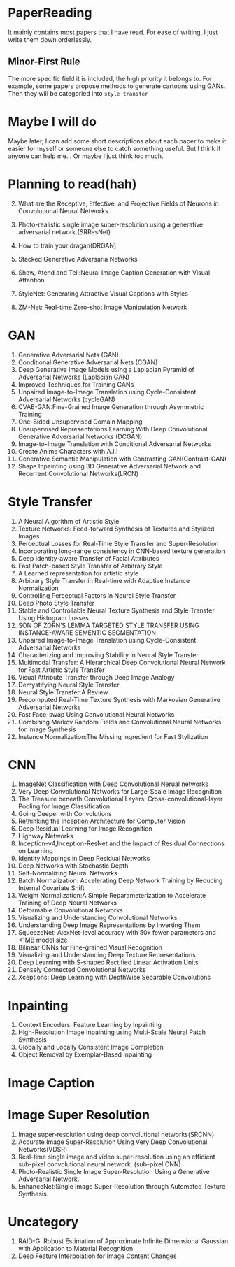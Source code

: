 # PaperReading
It mainly contains most papers that I have read.
For ease of writing, I just write them down orderlessly.

## Minor-First Rule
The more specific field it is included, the high priority it belongs to.
For example, some papers propose methods to generate cartoons using GANs.
Then they will be categoried into `style transfer`

# Maybe I will do
Maybe later, I can add some short descriptions about each paper
to make it easier for myself or someone else to catch something useful.
But I think if anyone can help me... Or maybe I just think too much.

# Planning to read(hah)
2. What are the Receptive, Effective, and Projective Fields of Neurons in Convolutional Neural Networks

4. Photo-realistic single image super-resolution using a generative adversarial network.(SRResNet)
5. How to train your dragan(DRGAN)
6. Stacked Generative Adversaria Networks
7. Show, Atend and Tell:Neural Image Caption Generation with Visual Attention
8. StyleNet: Generating Attractive Visual Captions with Styles
9. ZM-Net: Real-time Zero-shot Image Manipulation Network

# GAN

1. Generative Adversarial Nets (GAN)
2. Conditional Generative Adversarial Nets (CGAN)
3. Deep Generative Image Models using a Laplacian Pyramid of Adversarial Networks (Laplacian GAN)
4. Improved Techniques for Training GANs
5. Unpaired Image-to-Image Translation using Cycle-Consistent Adversarial Networks (cycleGAN)
6. CVAE-GAN:Fine-Grained Image Generation through Asymmetric Training
7. One-Sided Unsupervised Domain Mapping
8. Unsupervised Representations Learning With Deep Convolutional Generative Adversarial Networks (DCGAN)
9. Image-to-Image Translation with Conditional Adversarial Networks
10. Create Anime Characters with A.I.!
11. Generative Semantic Manipulation with Contrasting GAN(Contrast-GAN)
12. Shape Inpainting using 3D Generative Adversarial Network and Recurrent Convolutional Networks(LRCN)

# Style Transfer
1. A Neural Algorithm of Artistic Style
2. Texture Networks: Feed-forward Synthesis of Textures and Stylized Images
3. Perceptual Losses for Real-Time Style Transfer and Super-Resolution
4. Incorporating long-range consistency in CNN-based texture generation
5. Deep Identity-aware Transfer of Facial Attributes
6. Fast Patch-based Style Transfer of Arbitrary Style
7. A Learned representation for artistic style
8. Arbitrary Style Transfer in Real-time with Adaptive Instance Normalization
9. Controlling Perceptual Factors in Neural Style Transfer
10. Deep Photo Style Transfer
11. Stable and Controllable Neural Texture Synthesis and Style Transfer Using Histogram Losses
12. SON OF ZORN’S LEMMA TARGETED STYLE TRANSFER USING INSTANCE-AWARE SEMENTIC SEGMENTATION
13. Unpaired Image-to-Image Translation using Cycle-Consistent Adversarial Networks
14. Characterizing and Improving Stability in Neural Style Transfer
15. Multimodal Transfer: A Hierarchical Deep Convolutional Neural Network for Fast Artistic Style Transfer
16. Visual Attribute Transfer through Deep Image Analogy
17. Demystifying Neural Style Transfer
18. Neural Style Transfer:A Review
19. Precomputed Real-Time Texture Synthesis with Markovian Generative Adversarial Networks
20. Fast Face-swap Using Convolutional Neural Networks
21. Combining Markov Random Fields and Convolutional Neural Networks for Image Synthesis
22. Instance Normalization:The Missing Ingredient for Fast Stylization




# CNN

1. ImageNet Classification with Deep Convolutional Nerual networks
2. Very Deep Convolutional Networks for Large-Scale Image Recognition
3. The Treasure beneath Convolutional Layers: Cross-convolutional-layer Pooling for Image Classification
4. Going Deeper with Convolutions
5. Rethinking the Inception Architecture for Computer Vision
6. Deep Residual Learning for Image Recognition
7. Highway Networks
8. Inception-v4,Inception-ResNet and the Impact of Residual Connections on Learning
9. Identity Mappings in Deep Residual Networks
10. Deep Networks with Stochastic Depth
11. Self-Normalizing Neural Networks
12. Batch Normalization: Accelerating Deep Network Training by Reducing Internal Covariate Shift
13. Weight Normalization:A Simple Reparameterization to Accelerate Training of Deep Neural Networks
14. Deformable Convolutional Networks
15. Visualizing and Understanding Convolutional Networks
16. Understanding Deep Image Representations by Inverting Them
17. SqueezeNet: AlexNet-level accuracy with 50x fewer parameters and <1MB model size
18. Bilinear CNNs for Fine-grained Visual Recognition
19. Visualizing and Understanding Deep Texture Representations
20. Deep Learning with S-shaped Rectified Linear Activation Units
21. Densely Connected Convolutional Networks
22. Xceptions: Deep Learning with DepthWise Separable Convolutions

# Inpainting
1. Context Encoders: Feature Learning by Inpainting
2. High-Resolution Image Inpainting using Multi-Scale Neural Patch Synthesis
3. Globally and Locally Consistent Image Completion
4. Object Removal by Exemplar-Based Inpainting

# Image Caption


# Image Super Resolution
1. Image super-resolution using deep convolutional networks(SRCNN)
2. Accurate Image Super-Resolution Using Very Deep Convolutional Networks(VDSR)
3. Real-time single image and video super-resolution using an efficient sub-pixel convolutional neural network. (sub-pixel CNN)
4. Photo-Realistic Single Image Super-Resolution Using a Generative Adversarial Network.
5. EnhanceNet:Single Image Super-Resolution through Automated Texture Synthesis.


# Uncategory
1. RAID-G: Robust Estimation of Approximate Infinite Dimensional Gaussian with Application to Material Recognition
2. Deep Feature Interpolation for Image Content Changes
